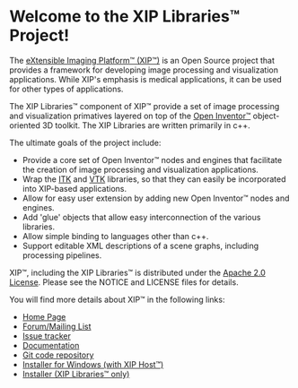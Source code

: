 Welcome to the XIP Libraries&trade; Project!
============================================

The [eXtensible Imaging Platform&trade; (XIP&trade;)](http://www.OpenXIP.org) is an
Open Source project that provides a framework for developing image processing and
visualization applications.  While XIP's emphasis is medical applications, it can be 
used for other types of applications.

The XIP Libraries&trade; component of XIP&trade; provide a set of image processing
and visualization primatives layered on top of the
[Open Inventor&trade;](http://oss.sgi.com/projects/inventor/) object-oriented 3D toolkit.
The XIP Libraries are written primarily in c++.

The ultimate goals of the project include:

* Provide a core set of Open Inventor&trade; nodes and engines that facilitate the 
  creation of image processing and visualization applications.
* Wrap the [ITK](http://itk.org/) and [VTK](http://vtk.org/) libraries, so that they
  can easily be incorporated into XIP-based applications.
* Allow for easy user extension by adding new Open Inventor&trade; nodes and engines.
* Add 'glue' objects that allow easy interconnection of the various libraries.
* Allow simple binding to languages other than c++.
* Support editable XML descriptions of a scene graphs, including processing pipelines.

XIP&trade;, including the XIP Libraries&trade; is distributed under the [Apache 2.0 License](http://opensource.org/licenses/Apache-2.0).
Please see the NOTICE and LICENSE files for details.

You will find more details about XIP&trade; in the following links:

* [Home Page](http://www.OpenXIP.org)
* [Forum/Mailing List](https://groups.google.com/forum/?fromgroups#!forum/openxip)
* [Issue tracker](https://plans.imphub.org/browse/XIP)
* [Documentation](https://docs.imphub.org/display/XIP)
* [Git code repository](https://github.com/OpenXIP/xip-libraries)
* [Installer for Windows (with XIP Host&trade;)](https://mirgforge.wustl.edu/gf/project/xip/frs/)
* [Installer (XIP Libraries&trade; only)](https://collab01a.scr.siemens.com/gf/project/xip/frs)